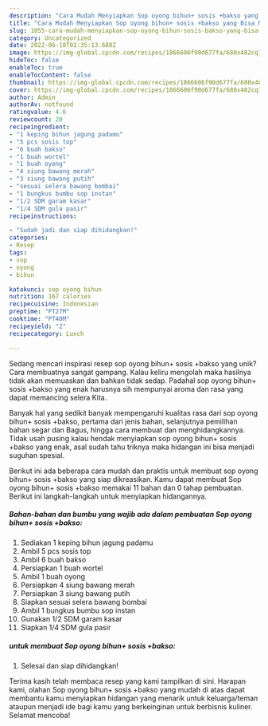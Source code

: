 ```yaml
---
description: "Cara Mudah Menyiapkan Sop oyong bihun+ sosis +bakso yang Bisa Manjain Lidah"
title: "Cara Mudah Menyiapkan Sop oyong bihun+ sosis +bakso yang Bisa Manjain Lidah"
slug: 1055-cara-mudah-menyiapkan-sop-oyong-bihun-sosis-bakso-yang-bisa-manjain-lidah
category: Uncategorized
date: 2022-06-18T02:35:13.688Z
image: https://img-global.cpcdn.com/recipes/1866606f90d677fa/680x482cq70/sop-oyong-bihun-sosis-bakso-foto-resep-utama.jpg
hideToc: false
enableToc: true
enableTocContent: false
thumbnail: https://img-global.cpcdn.com/recipes/1866606f90d677fa/680x482cq70/sop-oyong-bihun-sosis-bakso-foto-resep-utama.jpg
cover: https://img-global.cpcdn.com/recipes/1866606f90d677fa/680x482cq70/sop-oyong-bihun-sosis-bakso-foto-resep-utama.jpg
author: Admin
authorAv: notfound
ratingvalue: 4.6
reviewcount: 20
recipeingredient:
- "1 keping bihun jagung padamu"
- "5 pcs sosis top"
- "6 buah bakso"
- "1 buah wortel"
- "1 buah oyong"
- "4 siung bawang merah"
- "3 siung bawang putih"
- "sesuai selera bawang bombai"
- "1 bungkus bumbu sop instan"
- "1/2 SDM garam kasar"
- "1/4 SDM gula pasir"
recipeinstructions:

- "Sudah jadi dan siap dihidangkan!"
categories:
- Resep
tags:
- sop
- oyong
- bihun

katakunci: sop oyong bihun 
nutrition: 167 calories
recipecuisine: Indonesian
preptime: "PT27M"
cooktime: "PT40M"
recipeyield: "2"
recipecategory: Lunch

---
```





Sedang mencari inspirasi resep sop oyong bihun+ sosis +bakso yang unik? Cara membuatnya sangat gampang. Kalau keliru mengolah maka hasilnya tidak akan memuaskan dan bahkan tidak sedap. Padahal sop oyong bihun+ sosis +bakso yang enak harusnya sih mempunyai aroma dan rasa yang dapat memancing selera Kita.





Banyak hal yang sedikit banyak mempengaruhi kualitas rasa dari sop oyong bihun+ sosis +bakso, pertama dari jenis bahan, selanjutnya pemilihan bahan segar dan Bagus, hingga cara membuat dan menghidangkannya. Tidak usah pusing kalau hendak menyiapkan sop oyong bihun+ sosis +bakso yang enak,      asal sudah tahu triknya maka hidangan ini bisa menjadi suguhan spesial.





















Berikut ini ada beberapa cara mudah dan praktis untuk membuat sop oyong bihun+ sosis +bakso yang siap dikreasikan. Kamu dapat membuat Sop oyong bihun+ sosis +bakso memakai 11 bahan dan 0 tahap pembuatan. Berikut ini langkah-langkah untuk menyiapkan hidangannya.

<!--inarticleads1-->

##### Bahan-bahan dan bumbu yang wajib ada dalam pembuatan Sop oyong bihun+ sosis +bakso:

1. Sediakan 1 keping bihun jagung padamu
1. Ambil 5 pcs sosis top
1. Ambil 6 buah bakso
1. Persiapkan 1 buah wortel
1. Ambil 1 buah oyong
1. Persiapkan 4 siung bawang merah
1. Persiapkan 3 siung bawang putih
1. Siapkan sesuai selera bawang bombai
1. Ambil 1 bungkus bumbu sop instan
1. Gunakan 1/2 SDM garam kasar
1. Siapkan 1/4 SDM gula pasir




<!--inarticleads2-->

#####  untuk membuat Sop oyong bihun+ sosis +bakso:


1. Selesai dan siap dihidangkan!



Terima kasih telah membaca resep yang kami tampilkan di sini. Harapan kami, olahan Sop oyong bihun+ sosis +bakso yang mudah di atas dapat membantu kamu menyiapkan hidangan yang menarik untuk keluarga/teman ataupun menjadi ide bagi kamu yang berkeinginan untuk berbisnis kuliner. Selamat mencoba!
